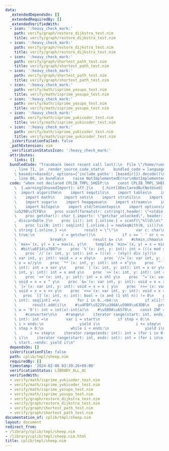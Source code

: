 ```yaml
---
data:
  _extendedDependsOn: []
  _extendedRequiredBy: []
  _extendedVerifiedWith:
  - icon: ':heavy_check_mark:'
    path: verify/graph/restore_dijkstra_test.nim
    title: verify/graph/restore_dijkstra_test.nim
  - icon: ':heavy_check_mark:'
    path: verify/graph/restore_dijkstra_test.nim
    title: verify/graph/restore_dijkstra_test.nim
  - icon: ':heavy_check_mark:'
    path: verify/graph/shortest_path_test.nim
    title: verify/graph/shortest_path_test.nim
  - icon: ':heavy_check_mark:'
    path: verify/graph/shortest_path_test.nim
    title: verify/graph/shortest_path_test.nim
  - icon: ':heavy_check_mark:'
    path: verify/math/isprime_yosupo_test.nim
    title: verify/math/isprime_yosupo_test.nim
  - icon: ':heavy_check_mark:'
    path: verify/math/isprime_yosupo_test.nim
    title: verify/math/isprime_yosupo_test.nim
  - icon: ':heavy_check_mark:'
    path: verify/math/isprime_yukicoder_test.nim
    title: verify/math/isprime_yukicoder_test.nim
  - icon: ':heavy_check_mark:'
    path: verify/math/isprime_yukicoder_test.nim
    title: verify/math/isprime_yukicoder_test.nim
  _isVerificationFailed: false
  _pathExtension: nim
  _verificationStatusIcon: ':heavy_check_mark:'
  attributes:
    links: []
  bundledCode: "Traceback (most recent call last):\n  File \"/home/runner/.local/lib/python3.10/site-packages/onlinejudge_verify/documentation/build.py\"\
    , line 71, in _render_source_code_stat\n    bundled_code = language.bundle(stat.path,\
    \ basedir=basedir, options={'include_paths': [basedir]}).decode()\n  File \"/home/runner/.local/lib/python3.10/site-packages/onlinejudge_verify/languages/nim.py\"\
    , line 86, in bundle\n    raise NotImplementedError\nNotImplementedError\n"
  code: "when not declared CPLIB_TMPL_SHEEP:\n    const CPLIB_TMPL_SHEEP* = 1\n  \
    \  {.warning[UnusedImport]: off.}\n    {.hint[XDeclaredButNotUsed]: off.}\n  \
    \  import algorithm\n    import sequtils\n    import tables\n    import macros\n\
    \    import math\n    import sets\n    import strutils\n    import strformat\n\
    \    import sugar\n    import heapqueue\n    import streams\n    import deques\n\
    \    import bitops\n    import std/lenientops\n    import options\n    #\u5165\
    \u529B\u7CFB\n    proc scanf(formatstr: cstring){.header: \"<stdio.h>\", varargs.}\n\
    \    proc getchar(): char {.importc: \"getchar_unlocked\", header: \"<stdio.h>\"\
    , discardable.}\n    proc ii(): int {.inline.} = scanf(\"%lld\\n\", addr result)\n\
    \    proc lii(N: int): seq[int] {.inline.} = newSeqWith(N, ii())\n    proc si():\
    \ string {.inline.} =\n        result = \"\"\n        var c: char\n        while\
    \ true:\n            c = getchar()\n            if c == ' ' or c == '\\n':\n \
    \               break\n            result &= c\n    #chmin,chmax\n    template\
    \ `max=`(x, y) = x = max(x, y)\n    template `min=`(x, y) = x = min(x, y)\n  \
    \  #bit\u6F14\u7B97\n    proc `%`(x: int, y: int): int = (((x mod y)+y) mod y)\n\
    \    proc `//`(x: int, y: int): int = (((x) - (x%y)) div (y))\n    proc `%=`(x:\
    \ var int, y: int): void = x = x%y\n    proc `//=`(x: var int, y: int): void =\
    \ x = x//y\n    proc `**`(x: int, y: int): int = x^y\n    proc `^`(x: int, y:\
    \ int): int = x xor y\n    proc `|`(x: int, y: int): int = x or y\n    proc `&`(x:\
    \ int, y: int): int = x and y\n    proc `>>`(x: int, y: int): int = x shr y\n\
    \    proc `<<`(x: int, y: int): int = x shl y\n    proc `^=`(x: var int, y: int):\
    \ void = x = x ^ y\n    proc `&=`(x: var int, y: int): void = x = x & y\n    proc\
    \ `|=`(x: var int, y: int): void = x = x | y\n    proc `>>=`(x: var int, y: int):\
    \ void = x = x >> y\n    proc `<<=`(x: var int, y: int): void = x = x << y\n \
    \   proc `[]`(x: int, n: int): bool = (x and (1 shl n)) != 0\n    proc `@`(x:\
    \ int): seq[int] =\n        for i in 0..<64:\n            if x[i]:\n         \
    \       result.add(i)\n    #\u4FBF\u5229\u306A\u5909\u63DB\n    proc `!`(x: char,\
    \ a = '0'): int = int(x)-int(a)\n    #\u5B9A\u6570\n    const INF = int(3300300300300300491)\n\
    \    #converter\n\n    #range\n    iterator range(start: int, ends: int, step:\
    \ int): int =\n        var i = start\n        if step < 0:\n            while\
    \ i > ends:\n                yield i\n                i += step\n        elif\
    \ step > 0:\n            while i < ends:\n                yield i\n          \
    \      i += step\n    iterator range(ends: int): int = (for i in 0..<ends: yield\
    \ i)\n    iterator range(start: int, ends: int): int = (for i in\n           \
    \ start..<ends: yield i)\n"
  dependsOn: []
  isVerificationFile: false
  path: cplib/tmpl/sheep.nim
  requiredBy: []
  timestamp: '2024-02-06 03:39:26+09:00'
  verificationStatus: LIBRARY_ALL_AC
  verifiedWith:
  - verify/math/isprime_yukicoder_test.nim
  - verify/math/isprime_yukicoder_test.nim
  - verify/math/isprime_yosupo_test.nim
  - verify/math/isprime_yosupo_test.nim
  - verify/graph/restore_dijkstra_test.nim
  - verify/graph/restore_dijkstra_test.nim
  - verify/graph/shortest_path_test.nim
  - verify/graph/shortest_path_test.nim
documentation_of: cplib/tmpl/sheep.nim
layout: document
redirect_from:
- /library/cplib/tmpl/sheep.nim
- /library/cplib/tmpl/sheep.nim.html
title: cplib/tmpl/sheep.nim
---
```


